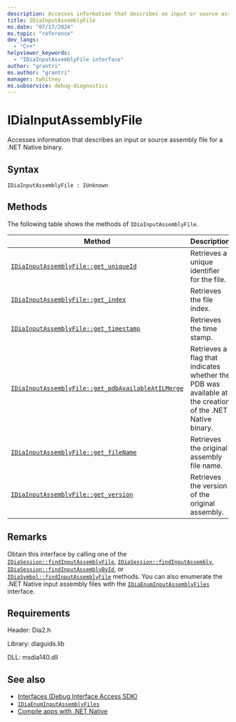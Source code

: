 ```yaml
---
description: Accesses information that describes an input or source assembly file for a .NET Native binary.
title: IDiaInputAssemblyFile
ms.date: "07/17/2024"
ms.topic: "reference"
dev_langs:
  - "C++"
helpviewer_keywords:
  - "IDiaInputAssemblyFile interface"
author: "grantri"
ms.author: "grantri"
manager: twhitney
ms.subservice: debug-diagnostics
---
```


# IDiaInputAssemblyFile

Accesses information that describes an input or source assembly file for a .NET Native binary.

## Syntax

`IDiaInputAssemblyFile : IUnknown`

## Methods

The following table shows the methods of `IDiaInputAssemblyFile`.

|Method|Description|
|------------|-----------------|
|[`IDiaInputAssemblyFile::get_uniqueId`](../../debugger/debug-interface-access/idiainputassemblyfile-get-uniqueid.md)|Retrieves a unique identifier for the file.|
|[`IDiaInputAssemblyFile::get_index`](../../debugger/debug-interface-access/idiainputassemblyfile-get-index.md)|Retrieves the file index.|
|[`IDiaInputAssemblyFile::get_timestamp`](../../debugger/debug-interface-access/idiainputassemblyfile-get-timestamp.md)|Retrieves the time stamp.|
|[`IDiaInputAssemblyFile::get_pdbAvailableAtILMerge`](../../debugger/debug-interface-access/idiainputassemblyfile-get-pdbavailableatilmerge.md)|Retrieves a flag that indicates whether the PDB was available at the creation of the .NET Native binary.|
|[`IDiaInputAssemblyFile::get_fileName`](../../debugger/debug-interface-access/idiainputassemblyfile-get-filename.md)|Retrieves the original assembly file name.|
|[`IDiaInputAssemblyFile::get_version`](../../debugger/debug-interface-access/idiainputassemblyfile-get-version.md)|Retrieves the version of the original assembly.|

## Remarks

Obtain this interface by calling one of the [`IDiaSession::findInputAssemblyFile`](../../debugger/debug-interface-access/idiasession-findinputassemblyfile.md), [`IDiaSession::findInputAssembly`](../../debugger/debug-interface-access/idiasession-findinputassembly.md), [`IDiaSession::findInputAssemblyById`](../../debugger/debug-interface-access/idiasession-findinputassemblybyid.md), or [`IDiaSymbol::findInputAssemblyFile`](../../debugger/debug-interface-access/idiasymbol-findinputassemblyfile.md) methods. You can also enumerate the .NET Native input assembly files with the [`IDiaEnumInputAssemblyFiles`](../../debugger/debug-interface-access/idiaenuminputassemblyfiles.md) interface.

## Requirements

Header: Dia2.h

Library: diaguids.lib

DLL: msdia140.dll

## See also

- [Interfaces (Debug Interface Access SDK)](../../debugger/debug-interface-access/interfaces-debug-interface-access-sdk.md)
- [`IDiaEnumInputAssemblyFiles`](../../debugger/debug-interface-access/idiaenuminputassemblyfiles.md)
- [Compile apps with .NET Native](/windows/uwp/dotnet-native/)

